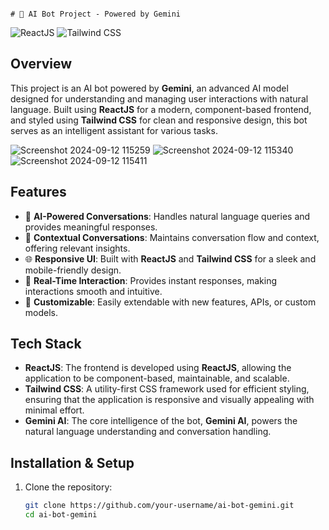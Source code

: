                                                                              # 🤖 AI Bot Project - Powered by Gemini

![ReactJS](https://img.shields.io/badge/React-20232A?style=for-the-badge&logo=react&logoColor=61DAFB)
![Tailwind CSS](https://img.shields.io/badge/Tailwind_CSS-38B2AC?style=for-the-badge&logo=tailwind-css&logoColor=white)



## Overview
This project is an AI bot powered by **Gemini**, an advanced AI model designed for understanding and managing user interactions with natural language. Built using **ReactJS** for a modern, component-based frontend, and styled using **Tailwind CSS** for clean and responsive design, this bot serves as an intelligent assistant for various tasks.


![Screenshot 2024-09-12 115259](https://github.com/user-attachments/assets/9399e37f-df46-4d31-b9eb-47bb2a6674db)
![Screenshot 2024-09-12 115340](https://github.com/user-attachments/assets/248bebcd-2542-4839-bc37-778d29486a50)
![Screenshot 2024-09-12 115411](https://github.com/user-attachments/assets/954ccd17-4807-4162-a4b6-6d7069f0d751)

## Features
- 🤖 **AI-Powered Conversations**: Handles natural language queries and provides meaningful responses.
- 💬 **Contextual Conversations**: Maintains conversation flow and context, offering relevant insights.
- 🌐 **Responsive UI**: Built with **ReactJS** and **Tailwind CSS** for a sleek and mobile-friendly design.
- 📡 **Real-Time Interaction**: Provides instant responses, making interactions smooth and intuitive.
- 🔄 **Customizable**: Easily extendable with new features, APIs, or custom models.

## Tech Stack
- **ReactJS**: The frontend is developed using **ReactJS**, allowing the application to be component-based, maintainable, and scalable.
- **Tailwind CSS**: A utility-first CSS framework used for efficient styling, ensuring that the application is responsive and visually appealing with minimal effort.
- **Gemini AI**: The core intelligence of the bot, **Gemini AI**, powers the natural language understanding and conversation handling.

## Installation & Setup

1. Clone the repository:
   ```bash
   git clone https://github.com/your-username/ai-bot-gemini.git
   cd ai-bot-gemini



